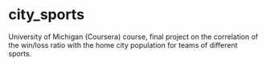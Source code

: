 # city_sports
University of Michigan (Coursera) course, final project on the correlation of the win/loss ratio with the home city population for teams of different sports.
